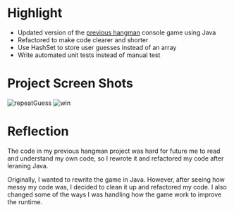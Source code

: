 # Highlight
- Updated version of the [previous hangman](https://github.com/nhan0504/HangMan) console game using Java
- Refactored to make code clearer and shorter
- Use HashSet to store user guesses instead of an array
- Write automated unit tests instead of manual test

# Project Screen Shots
![repeatGuess](https://user-images.githubusercontent.com/76593076/181798632-b1bf0fdd-415d-4ea1-998b-7f12a86b8e8a.JPG)
![win](https://user-images.githubusercontent.com/76593076/181799412-d85863eb-037a-4118-ae25-a1ec42085f11.JPG)

# Reflection
The code in my previous hangman project was hard for future me to read and understand my own code, so I rewrote it and refactored my code after leraning Java.

Originally, I wanted to rewrite the game in Java. However, after seeing how messy my code was, I decided to clean it up and refactored my code. I also changed some of the ways I was handling how the game work to improve the runtime.
